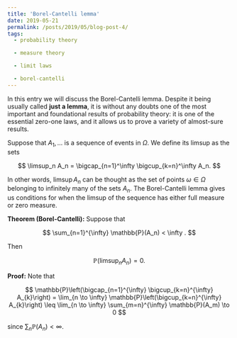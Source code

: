 ```yaml
---
title: 'Borel-Cantelli lemma'
date: 2019-05-21
permalink: /posts/2019/05/blog-post-4/
tags:
  - probability theory

  - measure theory

  - limit laws

  - borel-cantelli
---
```


In this entry we will discuss the Borel-Cantelli lemma. Despite it being usually called **just a lemma**, it is without any doubts one of the most important and foundational results of probability theory: it is one of the essential zero-one laws, and it allows us to prove a variety of almost-sure results.

Suppose that $A_1,\dots$ is a sequence of events in $\Omega$. We define its limsup as the sets

$$
\limsup_n A_n = \bigcap_{n=1}^\infty \bigcup_{k=n}^\infty A_n.
$$

In other words, $\limsup A_n$ can be thought as the set of points $\omega\in\Omega$ belonging to infinitely many of the sets $A_n$. The Borel-Cantelli lemma gives us conditions for when the limsup of the sequence has either full measure or zero measure.

**Theorem (Borel-Cantelli):** Suppose that

$$
\sum_{n=1}^{\infty} \mathbb{P}(A_n) < \infty .
$$

Then

$$
\mathbb{P}\left(\limsup_{n} A_n \right) = 0.
$$

**Proof:** Note that

$$
\mathbb{P}\left(\bigcap_{n=1}^{\infty} \bigcup_{k=n}^{\infty} A_{k}\right)  = \lim_{n \to \infty} \mathbb{P}\left(\bigcup_{k=n}^{\infty} A_{k}\right)
\leq \lim_{n \to \infty} \sum_{m=n}^{\infty} \mathbb{P}(A_m) \to 0
$$

since $\sum_n \mathbb{P}(A_n) < \infty$.
